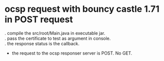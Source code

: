 # ocsp request with bouncy castle 1.71 in POST request

. compile the src/root/Main.java in executable jar.<br/>
. pass the certificate to test as argument in console.<br/>
. the response status is the callback.<br/>

* the request to the ocsp responser server is POST. No GET.
